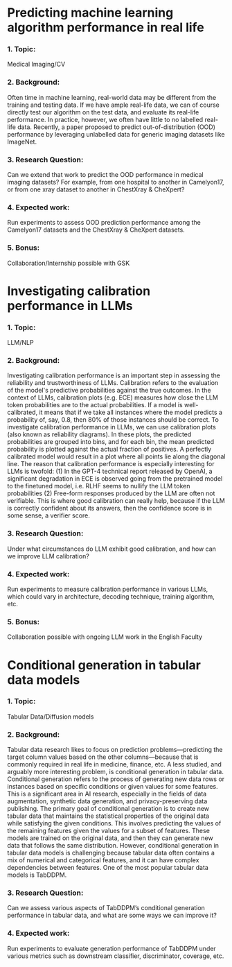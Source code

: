 # Predicting machine learning algorithm performance in real life
### 1. Topic:
Medical Imaging/CV

### 2. Background:
Often time in machine learning, real-world data may be different from the training and testing data. If we have ample real-life data, we can of course directly test our algorithm on the test data, and evaluate its real-life performance. In practice, however, we often have little to no labelled real-life data. Recently, a paper proposed to predict out-of-distribution (OOD) performance by leveraging unlabelled data for generic imaging datasets like ImageNet.

### 3. Research Question:
Can we extend that work to predict the OOD performance in medical imaging datasets? For example, from one hospital to another in Camelyon17, or from one xray dataset to another in ChestXray & CheXpert?

### 4. Expected work:
Run experiments to assess OOD prediction performance among the Camelyon17 datasets and the ChestXray & CheXpert datasets.

### 5. Bonus:
Collaboration/Internship possible with GSK


# Investigating calibration performance in LLMs
### 1. Topic:
LLM/NLP

### 2. Background:
Investigating calibration performance is an important step in assessing the reliability and trustworthiness of LLMs. Calibration refers to the evaluation of the model's predictive probabilities against the true outcomes. In the context of LLMs, calibration plots (e.g. ECE) measures how close the LLM token probabilities are to the actual probabilities. If a model is well-calibrated, it means that if we take all instances where the model predicts a probability of, say, 0.8, then 80% of those instances should be correct. To investigate calibration performance in LLMs, we can use calibration plots (also known as reliability diagrams). In these plots, the predicted probabilities are grouped into bins, and for each bin, the mean predicted probability is plotted against the actual fraction of positives. A perfectly calibrated model would result in a plot where all points lie along the diagonal line. The reason that calibration performance is especially interesting for LLMs is twofold: (1) In the GPT-4 technical report released by OpenAI, a significant degradation in ECE is observed going from the pretrained model to the finetuned model, i.e. RLHF seems to nullify the LLM token probabilities (2) Free-form responses produced by the LLM are often not verifiable. This is where good calibration can really help, because if the LLM is correctly confident about its answers, then the confidence score is in some sense, a verifier score.

### 3. Research Question:
Under what circumstances do LLM exhibit good calibration, and how can we improve LLM calibration?

### 4. Expected work:
Run experiments to measure calibration performance in various LLMs, which could vary in architecture, decoding technique, training algorithm, etc.

### 5. Bonus:
Collaboration possible with ongoing LLM work in the English Faculty


# Conditional generation in tabular data models
### 1. Topic:
Tabular Data/Diffusion models

### 2. Background:
Tabular data research likes to focus on prediction problems—predicting the target column values based on the other columns—because that is commonly required in real life in medicine, finance, etc. A less studied, and arguably more interesting problem, is conditional generation in tabular data. Conditional generation refers to the process of generating new data rows or instances based on specific conditions or given values for some features. This is a significant area in AI research, especially in the fields of data augmentation, synthetic data generation, and privacy-preserving data publishing. The primary goal of conditional generation is to create new tabular data that maintains the statistical properties of the original data while satisfying the given conditions. This involves predicting the values of the remaining features given the values for a subset of features. These models are trained on the original data, and then they can generate new data that follows the same distribution. However, conditional generation in tabular data models is challenging because tabular data often contains a mix of numerical and categorical features, and it can have complex dependencies between features. One of the most popular tabular data models is TabDDPM.

### 3. Research Question:
Can we assess various aspects of TabDDPM’s conditional generation performance in tabular data, and what are some ways we can improve it?

### 4. Expected work:
Run experiments to evaluate generation performance of TabDDPM under various metrics such as downstream classifier, discriminator, coverage, etc.

